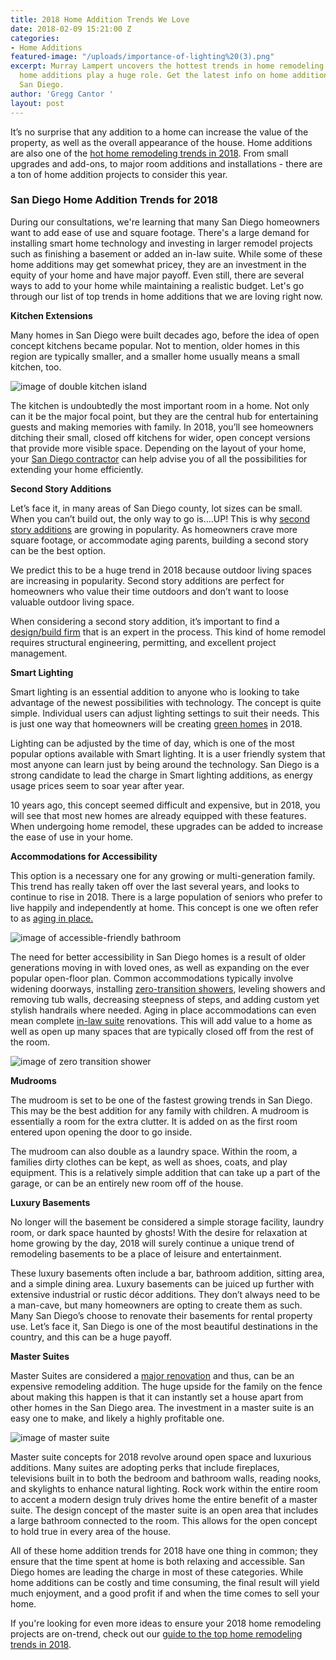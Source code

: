 ```yaml
---
title: 2018 Home Addition Trends We Love
date: 2018-02-09 15:21:00 Z
categories:
- Home Additions
featured-image: "/uploads/importance-of-lighting%20(3).png"
excerpt: Murray Lampert uncovers the hottest trends in home remodeling for 2018, and
  home additions play a huge role. Get the latest info on home addition trends in
  San Diego.
author: 'Gregg Cantor '
layout: post
---
```


It’s no surprise that any addition to a home can increase the value of the property, as well as the overall appearance of the house. Home additions are also one of the [hot home remodeling trends in 2018](https://murraylampert.com/hot-home-remodeling-trends-2018-ahp-video/). From small upgrades and add-ons, to major room additions and installations - there are a ton of home addition projects to consider this year.

### San Diego Home Addition Trends for 2018

During our consultations, we're learning that many San Diego homeowners want to add ease of use and square footage. There's a large demand for installing smart home technology and investing in larger remodel projects such as finishing a basement or added an in-law suite.  While some of these home additions may get somewhat pricey, they are an investment in the equity of your home and have major payoff. Even still, there are several ways to add to your home while maintaining a realistic budget. Let's go through our list of top trends in home additions that we are loving right now.

**Kitchen Extensions**

Many homes in San Diego were built decades ago, before the idea of open concept kitchens became popular. Not to mention, older homes in this region are typically smaller, and a smaller home usually means a small kitchen, too.

![image of double kitchen island](/uploads/double-island.jpg "Double Kitchen Islands Add Space and Style")

The kitchen is undoubtedly the most important room in a home. Not only can it be the major focal point, but they are the central hub for entertaining guests and making memories with family. In 2018, you’ll see homeowners ditching their small, closed off kitchens for wider, open concept versions that provide more visible space. Depending on the layout of your home, your [San Diego contractor](https://murraylampert.com/san-diego-kitchen-remodeling-services) can help advise you of all the possibilities for extending your home efficiently.

**Second Story Additions**

Let’s face it, in many areas of San Diego county, lot sizes can be small. When you can’t build out, the only way to go is....UP! This is why [second story additions](https://murraylampert.com/san-diego-second-story-addition) are growing in popularity. As homeowners crave more square footage, or accommodate aging parents, building a second story can be the best option.

We predict this to be a huge trend in 2018 because outdoor living spaces are increasing in popularity. Second story additions are perfect for homeowners who value their time outdoors and don’t want to loose valuable outdoor living space.

When considering a second story addition, it’s important to find a [design/build firm](https://murraylampert.com/san-diego-second-story-addition) that is an expert in the process. This kind of home remodel requires structural engineering, permitting, and excellent project management.

**Smart Lighting**

Smart lighting is an essential addition to anyone who is looking to take advantage of the newest possibilities with technology. The concept is quite simple. Individual users can adjust lighting settings to suit their needs. This is just one way that homeowners will be creating [green homes](https://murraylampert.com/san-diego-green-home-construction) in 2018.

Lighting can be adjusted by the time of day, which is one of the most popular options available with Smart lighting. It is a user friendly system that most anyone can learn just by being around the technology. San Diego is a strong candidate to lead the charge in Smart lighting additions, as energy usage prices seem to soar year after year.

10 years ago, this concept seemed difficult and expensive, but in 2018, you will see that most new homes are already equipped with these features. When undergoing home remodel, these upgrades can be added to increase the ease of use in your home.

**Accommodations for Accessibility**

This option is a necessary one for any growing or multi-generation family. This trend has really taken off over the last several years, and looks to continue to rise in 2018. There is a large population of seniors who prefer to live happily and independently at home. This concept is one we often refer to as [aging in place.](https://murraylampert.com/aging-in-place-10-concepts-of-universal-design/)

![image of accessible-friendly bathroom](/uploads/accessibility.png "Home Additions Should Be Designed With Accessibility In Mind")

The need for better accessibility in San Diego homes is a result of older generations moving in with loved ones, as well as expanding on the ever popular open-floor plan. Common accommodations typically involve widening doorways, installing [zero-transition showers](http://blog.innovatebuildingsolutions.com/2015/12/11/advantages-disadvantages-curbless-walk-shower/), leveling showers and removing tub walls, decreasing steepness of steps, and adding custom yet stylish handrails where needed. Aging in place accommodations can even mean complete [in-law suite](https://murraylampert.com/3-things-to-know-about-granny-flat/) renovations. This will add value to a home as well as open up many spaces that are typically closed off from the rest of the room.

![image of zero transition shower](/uploads/zero-transition-shower.png "Zero Transition Showers are Great Universal Design Options")

**Mudrooms**

The mudroom is set to be one of the fastest growing trends in San Diego. This may be the best addition for any family with children. A mudroom is essentially a room for the extra clutter. It is added on as the first room entered upon opening the door to go inside.

The mudroom can also double as a laundry space. Within the room, a families dirty clothes can be kept, as well as shoes, coats, and play equipment. This is a relatively simple addition that can take up a part of the garage, or can be an entirely new room off of the house.

**Luxury Basements**

No longer will the basement be considered a simple storage facility, laundry room, or dark space haunted by ghosts! With the desire for relaxation at home growing by the day, 2018 will surely continue a unique trend of remodeling basements to be a place of leisure and entertainment.

These luxury basements often include a bar, bathroom addition, sitting area, and a simple dining area. Luxury basements can be juiced up further with extensive industrial or rustic décor additions. They don’t always need to be a man-cave, but many homeowners are opting to create them as such. Many San Diego’s choose to renovate their basements for rental property use. Let’s face it, San Diego is one of the most beautiful destinations in the country, and this can be a huge payoff.

**Master Suites**

Master Suites are considered a [major renovation](https://murraylampert.com/major-renovations) and thus, can be an expensive remodeling addition. The huge upside for the family on the fence about making this happen is that it can instantly set a house apart from other homes in the San Diego area. The investment in a master suite is an easy one to make, and likely a highly profitable one.

![image of master suite](/uploads/master-suite.png "Master Suites Add a Touch of Luxury to a Home Addition Project")

Master suite concepts for 2018 revolve around open space and luxurious additions. Many suites are adopting perks that include fireplaces, televisions built in to both the bedroom and bathroom walls, reading nooks, and skylights to enhance natural lighting. Rock work within the entire room to accent a modern design truly drives home the entire benefit of a master suite. The design concept of the master suite is an open area that includes a large bathroom connected to the room. This allows for the open concept to hold true in every area of the house.

All of these home addition trends for 2018 have one thing in common; they ensure that the time spent at home is both relaxing and accessible. San Diego homes are leading the charge in most of these categories. While home additions can be costly and time consuming, the final result will yield much enjoyment, and a good profit if and when the time comes to sell your home.

If you're looking for even more ideas to ensure your 2018 home remodeling projects are on-trend, check out our [guide to the top home remodeling trends in 2018](/landing/san-diego-home-remodeling-trends-2018/).
